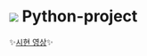 # <img src="https://img.shields.io/badge/Python-3766AB?style=flat-square&logo=Python&logoColor=white"/></a> Python-project

✨[시현 영상](https://www.youtube.com/watch?v=0Uko2XURb_Y&t=1s)✨
##

